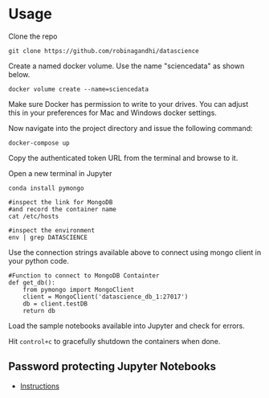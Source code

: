 # Usage

Clone the repo 

```
git clone https://github.com/robinagandhi/datascience
```

Create a named docker volume. Use the name "sciencedata" as shown below.

```
docker volume create --name=sciencedata 
```

Make sure Docker has permission to write to your drives. You can adjust this in your preferences for Mac and Windows docker settings.

Now navigate into the project directory and issue the following command:

```
docker-compose up
```

Copy the authenticated token URL from the terminal and browse to it. 

Open a new terminal in Jupyter

```
conda install pymongo

#inspect the link for MongoDB
#and record the container name
cat /etc/hosts

#inspect the environment
env | grep DATASCIENCE

```

Use the connection strings available above to connect using mongo client in your python code.

```
#Function to connect to MongoDB Containter
def get_db():
    from pymongo import MongoClient
    client = MongoClient('datascience_db_1:27017')
    db = client.testDB
    return db

```
Load the sample notebooks available into Jupyter and check for errors.

Hit `control+c` to gracefully shutdown the containers when done.

## Password protecting Jupyter Notebooks
- [Instructions](http://jupyter-notebook.readthedocs.io/en/latest/public_server.html)

